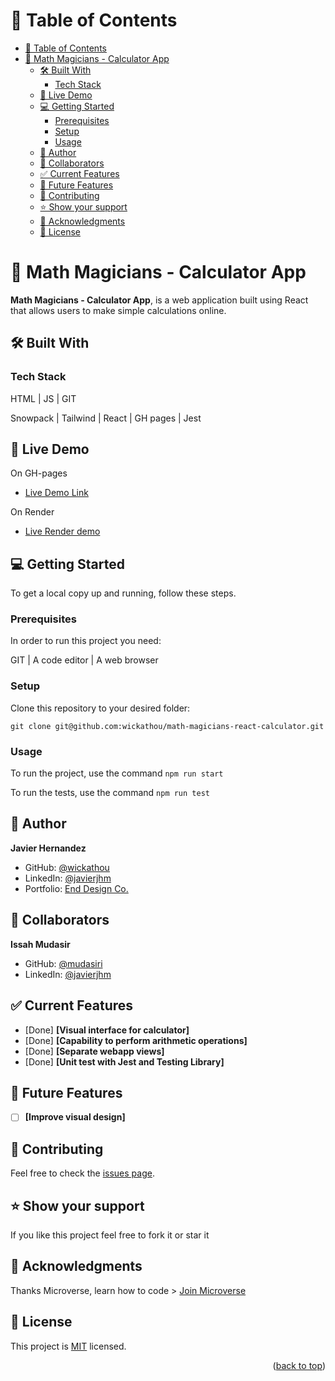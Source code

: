 # 📗 Table of Contents

- [📗 Table of Contents](#-table-of-contents)
- [📖 Math Magicians - Calculator App ](#-math-magicians---calculator-app-)
  - [🛠 Built With ](#-built-with-)
    - [Tech Stack ](#tech-stack-)
  - [🚀 Live Demo ](#-live-demo-)
  - [💻 Getting Started ](#-getting-started-)
    - [Prerequisites](#prerequisites)
    - [Setup](#setup)
    - [Usage](#usage)
  - [👤 Author ](#-author-)
  - [👥 Collaborators ](#-collaborators-)
  - [✅ Current Features ](#-current-features-)
  - [🔭 Future Features ](#-future-features-)
  - [🤝 Contributing ](#-contributing-)
  - [⭐️ Show your support ](#️-show-your-support-)
  - [🙏 Acknowledgments ](#-acknowledgments-)
  - [📝 License ](#-license-)

# 📖 Math Magicians - Calculator App <a name="about-project"></a>

**Math Magicians - Calculator App**, is a web application built using React that allows users to make simple calculations online.

## 🛠 Built With <a name="built-with"></a>

### Tech Stack <a name="tech-stack"></a>

HTML | JS | GIT

Snowpack | Tailwind | React | GH pages | Jest

## 🚀 Live Demo <a name="live-demo"></a>

On GH-pages
- [Live Demo Link](https://wickathou.github.io/math-magicians-react-calculator/)

On Render
- [Live Render demo](https://math-magicians-react-calculator-ci7u.onrender.com/)

## 💻 Getting Started <a name="getting-started"></a>

To get a local copy up and running, follow these steps.

### Prerequisites

In order to run this project you need:

GIT | A code editor | A web browser

### Setup

Clone this repository to your desired folder:

  `git clone git@github.com:wickathou/math-magicians-react-calculator.git`

### Usage

To run the project, use the command
`npm run start`

To run the tests, use the command
`npm run test`

## 👤 Author <a name="author"></a>

**Javier Hernandez**

- GitHub: [@wickathou](https://github.com/wickathou)
- LinkedIn: [@javierjhm](https://linkedin.com/in/javierjhm)
- Portfolio: [End Design Co.](https://works.enddesign.co/)

## 👥 Collaborators <a name="author"></a>

**Issah Mudasir**

- GitHub: [@mudasiri](https://github.com/mudasiri)
- LinkedIn: [@javierjhm](https://www.linkedin.com/in/issah-mudasir-159a0ab1)

## ✅ Current Features <a name="current-features"></a>

- [Done] **[Visual interface for calculator]**
- [Done] **[Capability to perform arithmetic operations]**
- [Done] **[Separate webapp views]**
- [Done] **[Unit test with Jest and Testing Library]**

## 🔭 Future Features <a name="future-features"></a>

- [ ] **[Improve visual design]**

## 🤝 Contributing <a name="contributing"></a>

Feel free to check the [issues page](https://github.com/wickathou/math-magicians-react-calculator/issues).

## ⭐️ Show your support <a name="support"></a>

If you like this project feel free to fork it or star it

## 🙏 Acknowledgments <a name="acknowledgements"></a>

Thanks Microverse, learn how to code > [Join Microverse](https://www.microverse.org/?grsf=9m3hq6)

## 📝 License <a name="license"></a>

This project is [MIT](./LICENSE) licensed.

<p align="right">(<a href="#readme-top">back to top</a>)</p>